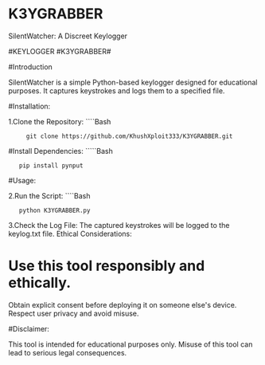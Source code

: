 # K3YGRABBER

SilentWatcher: A Discreet Keylogger


#KEYLOGGER #K3YGRABBER#

#Introduction

SilentWatcher is a simple Python-based keylogger designed for educational purposes. It captures keystrokes and logs them to a specified file.

#Installation:

1.Clone the Repository:
      ````Bash

         git clone https://github.com/KhushXploit333/K3YGRABBER.git
#Install Dependencies:
       `````Bash

       pip install pynput
#Usage:

2.Run the Script:
          ````Bash

       python K3YGRABBER.py

3.Check the Log File: The captured keystrokes will be logged to the keylog.txt file.
  Ethical Considerations:

# Use this tool responsibly and ethically.
 Obtain explicit consent before deploying it on someone else's device.
 Respect user privacy and avoid misuse.

#Disclaimer:

This tool is intended for educational purposes only. Misuse of this tool can lead to serious legal consequences.
